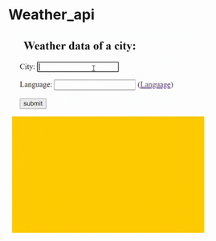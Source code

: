 # Weather_api
<img src="https://github.com/Shweta200126/Weather_api/blob/main/File/Demo.gif" alt="demo-gif" height=400 width=400>

